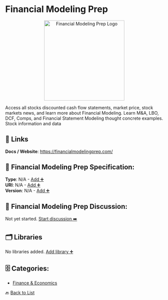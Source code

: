 # Financial Modeling Prep
<p align="center">
    <img width="256" src="https://raw.githubusercontent.com/apis-list/apis-list/main/apis/financial-modeling-prep/logo_256x256.png" alt="Financial Modeling Prep Logo"/>
</p>
Access all stocks discounted cash flow statements, market price, stock markets news, and learn more about Financial Modeling.  Learn M&amp;A, LBO, DCF, Comps, and Financial Statement Modeling thought concrete examples. Stock information and data

##  🔗 Links
**Docs / Website**: https://financialmodelingprep.com/

## 🧬 Financial Modeling Prep Specification:
**Type**: N/A - [Add ➕](https://github.com/apis-list/apis-list/edit/main/apis.yaml#L6508)  
**URI**: N/A - [Add ➕](https://github.com/apis-list/apis-list/edit/main/apis.yaml#L6508)  
**Version**: N/A - [Add ➕](https://github.com/apis-list/apis-list/edit/main/apis.yaml#L6508)

## 💬 Financial Modeling Prep Discussion:
Not yet started. [Start discussion ➡️](https://github.com/apis-list/apis-list/discussions/new)

## 🗂️ Libraries

No libraries added. [Add library ➕](https://github.com/apis-list/apis-list/edit/main/apis.yaml#L6508)    


## 🗄️ Categories:
- [Finance & Economics](https://github.com/apis-list/apis-list#finance--economics-)

🔙  [Back to List](https://github.com/apis-list/apis-list)
